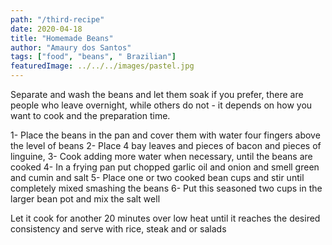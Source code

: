 ```yaml
---
path: "/third-recipe"
date: 2020-04-18
title: "Homemade Beans"
author: "Amaury dos Santos"
tags: ["food", "beans", " Brazilian"]
featuredImage: ../../../images/pastel.jpg
---
```


Separate and wash the beans and let them soak if you prefer, there are people who leave overnight, while others do not - it depends on how you want to cook and the preparation time.

1- Place the beans in the pan and cover them with water four fingers above the level of beans
2- Place 4 bay leaves and pieces of bacon and pieces of linguine,
3- Cook adding more water when necessary, until the beans are cooked
4- In a frying pan put chopped garlic oil and onion and smell green and cumin and salt
5- Place one or two cooked bean cups and stir until completely mixed smashing the beans
6- Put this seasoned two cups in the larger bean pot and mix the salt well

Let it cook for another 20 minutes over low heat until it reaches the desired consistency and serve with rice, steak and or salads
